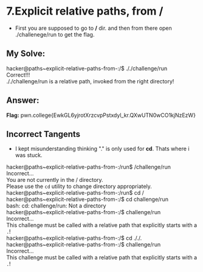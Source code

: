 # 7.Explicit relative paths, from /
- First you are supposed to go to **/** dir. and then from there open ./challenege/run to get the flag.


## My Solve:
hacker@paths~explicit-relative-paths-from-:/$ ././challenge/run  
Correct!!!  
././challenge/run is a relative path, invoked from the right directory!  

## Answer:
**Flag:** pwn.college{EwkGL6yjrotXrzcvpPstxdyl_kr.QXwUTN0wCO1kjNzEzW}


## Incorrect Tangents
- I kept misunderstanding thinking "." is only used for **cd**. Thats where i was stuck.

hacker@paths~explicit-relative-paths-from-:/run$ /challenge/run  
Incorrect...  
You are not currently in the / directory.  
Please use the `cd` utility to change directory appropriately.  
hacker@paths~explicit-relative-paths-from-:/run$ cd /  
hacker@paths~explicit-relative-paths-from-:/$ cd challenge/run  
bash: cd: challenge/run: Not a directory  
hacker@paths~explicit-relative-paths-from-:/$ challenge/run  
Incorrect...  
This challenge must be called with a relative path that explicitly starts with a `.`!  
hacker@paths~explicit-relative-paths-from-:/$ cd ././.  
hacker@paths~explicit-relative-paths-from-:/$ challenge/run  
Incorrect...  
This challenge must be called with a relative path that explicitly starts with a `.`!  


